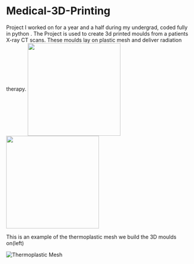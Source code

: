 # Medical-3D-Printing
Project I worked on for a year and a half during my undergrad, coded fully in python . The Project is used to create 3d printed moulds from a patients X-ray CT scans. These moulds lay on plastic mesh and deliver radiation therapy.
<img src="https://raw.githubusercontent.com/Mark-William-Schumacher/Medical-3D-Printing/master/HDRMask/Pictures/3DModel.jpg" height=250px align="center"><img src="https://raw.githubusercontent.com/Mark-William-Schumacher/Medical-3D-Printing/master/HDRMask/Pictures/3DModel.jpg" height=250px align="center">

This is an example of the thermoplastic mesh we build the 3D moulds on(left)

![Thermoplastic Mesh](https://github.com/Mark-William-Schumacher/Medical-3D-Printing/blob/master/HDRMask/Pictures/Inputs2.gif)
